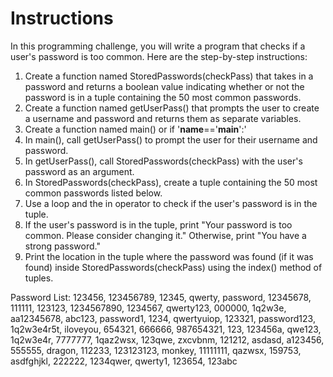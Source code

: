 # Instructions

In this programming challenge, you will write a program that checks if a user's password is too common. Here are the step-by-step instructions:


1. Create a function named StoredPasswords(checkPass) that takes in a password and returns a boolean value indicating whether or not the password is in a tuple containing the 50 most common passwords.
2. Create a function named getUserPass() that prompts the user to create a username and password and returns them as separate variables.
3. Create a function named main() or if '__name__=='__main__':'
4. In main(), call getUserPass() to prompt the user for their username and password.
5. In getUserPass(), call StoredPasswords(checkPass) with the user's password as an argument.
6. In StoredPasswords(checkPass), create a tuple containing the 50 most common passwords listed below.
7. Use a loop and the in operator to check if the user's password is in the tuple.
8. If the user's password is in the tuple, print "Your password is too common. Please consider changing it." Otherwise, print "You have a strong password."
9. Print the location in the tuple where the password was found (if it was found) inside StoredPasswords(checkPass) using the index() method of tuples.


Password List:
123456, 123456789, 12345, qwerty, password, 12345678, 111111, 123123, 1234567890, 1234567, qwerty123, 000000, 1q2w3e, aa12345678, abc123, password1, 1234, qwertyuiop, 123321, password123, 1q2w3e4r5t, iloveyou, 654321, 666666, 987654321, 123, 123456a, qwe123, 1q2w3e4r, 7777777, 1qaz2wsx, 123qwe, zxcvbnm, 121212, asdasd, a123456, 555555, dragon, 112233, 123123123, monkey, 11111111, qazwsx, 159753, asdfghjkl, 222222, 1234qwer, qwerty1, 123654, 123abc